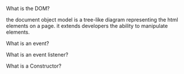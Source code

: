 What is the DOM?

the document object model is a tree-like diagram representing the html elements on a page. it extends developers the ability to manipulate elements.



What is an event?





What is an event listener?





What is a Constructor?
